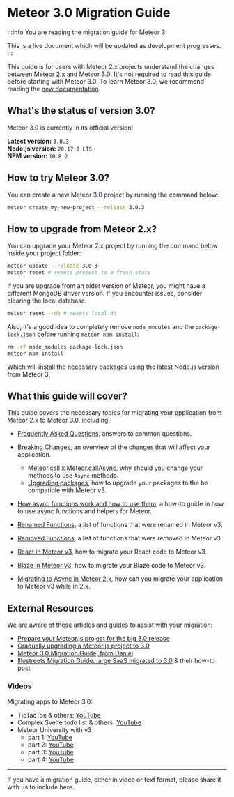 # Meteor 3.0 Migration Guide

:::info You are reading the migration guide for Meteor 3!

This is a live document which will be updated as development progresses.
:::

This guide is for users with Meteor 2.x projects understand the changes between Meteor 2.x and Meteor 3.0. It's not required to read this guide before starting with Meteor 3.0. To learn Meteor 3.0, we recommend reading the [new documentation](https://v3-docs.meteor.com).

## What's the status of version 3.0?

Meteor 3.0 is currently in its official version!

**Latest version:** `3.0.3` <br/>
**Node.js version:** `20.17.0 LTS` <br/>
**NPM version:** `10.8.2`

## How to try Meteor 3.0?

You can create a new Meteor 3.0 project by running the command below:

```bash
meteor create my-new-project --release 3.0.3
```

## How to upgrade from Meteor 2.x?

You can upgrade your Meteor 2.x project by running the command below inside your project folder:

```bash
meteor update --release 3.0.3
meteor reset # resets project to a fresh state
```

If you are upgrade from an older version of Meteor, you might have a different MongoDB driver version. If you encounter issues, consider clearing the local database.

```bash
meteor reset --db # resets local db
```

Also, it's a good idea to completely remove `node_modules` and the `package-lock.json` before running `meteor npm install`:

```bash
rm -rf node_modules package-lock.json
meteor npm install
```

Which will install the necessary packages using the latest Node.js version from Meteor 3.

## What this guide will cover?

This guide covers the necessary topics for migrating your application from Meteor 2.x to Meteor 3.0, including:

- [Frequently Asked Questions](./frequently-asked-questions/index.md), answers to common questions.
- [Breaking Changes](./breaking-changes/index.md), an overview of the changes that will affect your application.
  - [Meteor.call x Meteor.callAsync](./breaking-changes/call-x-callAsync.md), why should you change your methods to use `Async` methods.
  - [Upgrading packages](./breaking-changes/upgrading-packages.md), how to upgrade your packages to the be compatible with Meteor v3.

- [How async functions work and how to use them](./api/async-functions.md), a how-to guide in how to use async functions and helpers for Meteor.
- [Renamed Functions](./api/renamed-functions.md), a list of functions that were renamed in Meteor v3.
- [Removed Functions](./api/removed-functions.md), a list of functions that were removed in Meteor v3.

- [React in Meteor v3](./front-end/react.md), how to migrate your React code to Meteor v3.
- [Blaze in Meteor v3](./front-end/blaze.md), how to migrate your Blaze code to Meteor v3.

- [Migrating to Async in Meteor 2.x](migrating-to-async-in-v2/index.md), how can you migrate your application to Meteor v3 while in 2.x.

## External Resources

We are aware of these articles and guides to assist with your migration:

 - [Prepare your Meteor.js project for the big 3.0 release](https://dev.to/jankapunkt/prepare-your-meteorjs-project-for-the-big-30-release-14bf)
 - [Gradually upgrading a Meteor.js project to 3.0](https://dev.to/meteor/gradually-upgrading-a-meteorjs-project-to-30-5aj0)
 - [Meteor 3.0 Migration Guide, from Daniel](https://docs.google.com/document/d/1XxHE5MQaS0-85HQ-bkiXxmGlYi41ggkX3F-9Rjb9HhE/edit#heading=h.65xi3waq9bb)
 - [Illustreets Migration Guide, large SaaS migrated to 3.0](https://forums.meteor.com/t/large-saas-migrated-to-3-0/61113) & their how-to [post](https://forums.meteor.com/t/meteor-3-0-beta-6-is-out/61277/12)
 
### Videos

Migrating apps to Meteor 3.0:
- TicTacToe & others: [YouTube](https://www.youtube.com/watch?v=MtStd0aeyQA)
- Complex Svelte todo list & others: [YouTube](https://www.youtube.com/watch?v=-XW8xwSk-zU)
- Meteor University with v3
  - part 1: [YouTube](https://www.youtube.com/watch?v=WbwHv-aoGlU)
  - part 2: [YouTube](https://www.youtube.com/watch?v=PB2M16fmloM)
  - part 3: [YouTube](https://www.youtube.com/watch?v=79ytCgZQfSU)
  - part 4: [YouTube](https://www.youtube.com/watch?v=InNCy0duKak)

---

If you have a migration guide, either in video or text format, please share it with us to include here.
